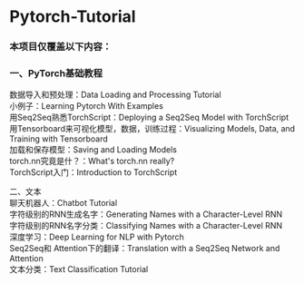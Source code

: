 # Pytorch-Tutorial

### 本项目仅覆盖以下内容：
 
### 一、PyTorch基础教程  
数据导入和预处理：Data Loading and Processing Tutorial  
小例子：Learning Pytorch With Examples  
用Seq2Seq熟悉TorchScript：Deploying a Seq2Seq Model with TorchScript  
用Tensorboard来可视化模型，数据，训练过程：Visualizing Models, Data, and Training with Tensorboard  
加载和保存模型：Saving and Loading Models  
torch.nn究竟是什？：What's torch.nn really?  
TorchScript入门：Introduction to TorchScript  

二、文本  
聊天机器人：Chatbot Tutorial  
字符级别的RNN生成名字：Generating Names with a Character-Level RNN  
字符级别的RNN名字分类：Classifying Names with a Character-Level RNN  
深度学习：Deep Learning for NLP with Pytorch  
Seq2Seq和 Attention下的翻译：Translation with a Seq2Seq Network and Attention  
文本分类：Text Classification Tutorial  
